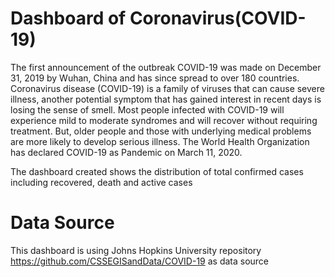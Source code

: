# Dashboard of Coronavirus(COVID-19)

The first announcement of the outbreak COVID-19 was made on December 31, 2019 by Wuhan, China and has since spread to over 180 countries. Coronavirus disease (COVID-19) is a family of viruses that can cause severe illness, another potential symptom that has gained interest in recent days is losing the sense of smell. Most people infected with COVID-19 will experience mild to moderate syndromes and will recover without requiring treatment. But, older people and those with underlying medical problems are more likely to develop serious illness.
The World Health Organization has declared COVID-19 as Pandemic on March 11, 2020. 

The dashboard created shows the distribution of total confirmed cases including recovered, death and active cases 



# Data Source 

This dashboard is using Johns Hopkins University repository https://github.com/CSSEGISandData/COVID-19 as data source
